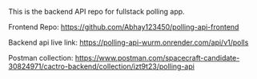 This is the backend API repo for fullstack polling app.

Frontend Repo: https://github.com/Abhay123450/polling-api-frontend

Backend api live link: https://polling-api-wurm.onrender.com/api/v1/polls

Postman collection: https://www.postman.com/spacecraft-candidate-30824971/cactro-backend/collection/izt9t23/polling-api
